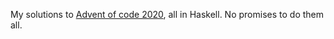My solutions to [Advent of code 2020](https://adventofcode.com/2020), all in Haskell. 
No promises to do them all.